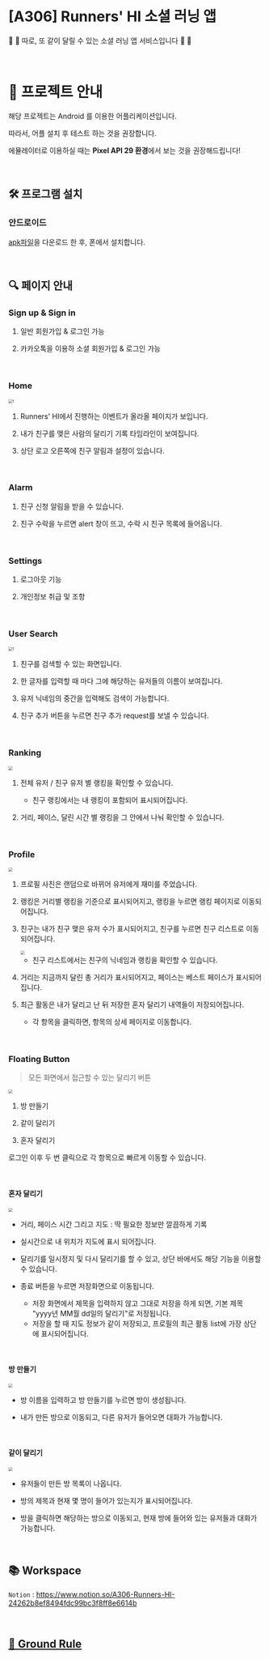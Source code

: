 # [A306] Runners' HI 소셜 러닝 앱

:runner: :runner: 따로, 또 같이 달릴 수 있는 소셜 러닝 앱 서비스입니다 :runner: :runner:

<br>

# :memo: 프로젝트 안내

해당 프로젝트는 Android 를 이용한 어플리케이션입니다.

따라서, 어플 설치 후 테스트 하는 것을 권장합니다.

에뮬레이터로 이용하실 때는 **Pixel API 29 환경**에서 보는 것을 권장해드립니다!



<br>

## :hammer_and_wrench: ​프로그램 설치

### 안드로이드 

[apk파일](https://www.notion.so/apk-66f5ef2b9f404d1c9ef2fd990510f749#228005aed125439db579422eed3e27f0)을 다운로드 한 후, 폰에서 설치합니다. 



<br>

## :mag: 페이지 안내

### Sign up & Sign in

1. 일반 회원가입 & 로그인 가능

2. 카카오톡을 이용하 소셜 회원가입 & 로그인 가능


<br>

### Home

<img src="./resources/gif01.gif" style="zoom:50%" alt="1"/>



1. Runners' HI에서 진행하는 이벤트가 올라올 페이지가 보입니다.

2. 내가 친구를 맺은 사람의 달리기 기록 타임라인이 보여집니다.

3. 상단 로고 오른쪽에 친구 알림과 설정이 있습니다.


<br>

### Alarm

1. 친구 신청 알림을 받을 수 있습니다.

2. 친구 수락을 누르면 alert 창이 뜨고, 수락 시 친구 목록에 들어옵니다.


<br>

### Settings

1. 로그아웃 기능

2. 개인정보 취급 및 조항


<br>

### User Search

<img src="./resources/gif02.gif" style="zoom:50%" alt="1"/>



1. 친구를 검색할 수 있는 화면입니다.

2. 한 글자를 입력할 때 마다 그에 해당하는 유저들의 이름이 보여집니다.

3. 유저 닉네임의 중간을 입력해도 검색이 가능합니다.

4. 친구 추가 버튼을 누르면 친구 추가 request를 보낼 수 있습니다.


<br>

### Ranking

<img src="./resources/gif03.gif" style="zoom:50%"/>



1. 전체 유저 / 친구 유저 별 랭킹을 확인할 수 있습니다.
   - 친구 랭킹에서는 내 랭킹이 포함되어 표시되어집니다.

2. 거리, 페이스, 달린 시간 별 랭킹을 그 안에서 나눠 확인할 수 있습니다.


<br>

### Profile

<img src="./resources/5.png" style="zoom:50%"/>



1. 프로필 사진은 랜덤으로 바뀌어 유저에게 재미를 주었습니다.

2. 랭킹은 거리별 랭킹을 기준으로 표시되어지고, 랭킹을 누르면 랭킹 페이지로 이동되어집니다.

3. 친구는 내가 친구 맺은 유저 수가 표시되어지고, 친구를 누르면 친구 리스트로 이동되어집니다.

      <img src="./resources/6.png" style="zoom:50%"/>
      
      
      
      - 친구 리스트에서는 친구의 닉네임과 랭킹을 확인할 수 있습니다.

4. 거리는 지금까지 달린 총 거리가 표시되어지고,  페이스는 베스트 페이스가 표시되어집니다.

5. 최근 활동은 내가 달리고 난 뒤 저장한 혼자 달리기 내역들이 저장되어집니다.
   
   - 각 항목을 클릭하면, 항목의 상세 페이지로 이동합니다.


<br>

### Floating Button

> 모든 화면에서 접근할 수 있는 달리기 버튼

<img src="./resources/11.png" style="zoom:50%"/>

1. 방 만들기

2. 같이 달리기

3. 혼자 달리기



로그인 이후 두 번 클릭으로 각 항목으로 빠르게 이동할 수 있습니다.


<br>

#### 혼자 달리기

<img src="./resources/8.png" style="zoom:50%"/>

- 거리, 페이스 시간 그리고 지도 : 딱 필요한 정보만 깔끔하게 기록

- 실시간으로 내 위치가 지도에 표시 되어집니다.

- 달리기를 일시정지 및 다시 달리기를 할 수 있고, 상단 바에서도 해당 기능을 이용할 수 있습니다.

- 종료 버튼을 누르면 저장화면으로 이동됩니다.
  - 저장 화면에서 제목을 입력하지 않고 그대로 저장을 하게 되면, 기본 제목 "yyyy년 MM월 dd일의 달리기"로 저장됩니다.
  - 저장을 할 때 지도 정보가 같이 저장되고, 프로필의 최근 활동 list에 가장 상단에 표시되어집니다.


<br>

#### 방 만들기

<img src="./resources/7.png" style="zoom:50%"/>

- 방 이름을 입력하고 방 만들기를 누르면 방이 생성됩니다.

- 내가 만든 방으로 이동되고, 다른 유저가 들어오면 대화가 가능합니다.


<br>

#### 같이 달리기



<img src="./resources/gif04.gif" style="zoom:50%"/>

- 유저들이 만든 방 목록이 나옵니다.

- 방의 제목과 현재 몇 명이 들어가 있는지가 표시되어집니다.

- 방을 클릭하면 해당하는 방으로 이동되고, 현재 방에 들어와 있는 유저들과 대화가 가능합니다.



<br>

## :books: Workspace

`Notion` : https://www.notion.so/A306-Runners-HI-24262b8ef8494fdc99bc3f8ff8e6614b



<br>

## [🚀 Ground Rule](./GroudRule.md)


